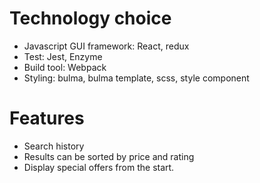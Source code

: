 # Technology choice
  - Javascript GUI framework: React, redux
  - Test: Jest, Enzyme
  - Build tool: Webpack
  - Styling: bulma, bulma template, scss, style component

# Features

  - Search history 
  - Results can be sorted by price and rating
  - Display special offers from the start.
